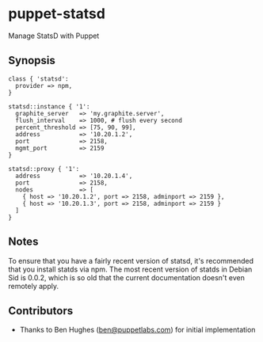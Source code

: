 puppet-statsd
=============

Manage StatsD with Puppet

Synopsis
--------

    class { 'statsd':
      provider => npm,
    }

    statsd::instance { '1':
      graphite_server   => 'my.graphite.server',
      flush_interval    => 1000, # flush every second
      percent_threshold => [75, 90, 99],
      address           => '10.20.1.2',
      port              => 2158,
      mgmt_port         => 2159
    }

    statsd::proxy { '1':
      address           => '10.20.1.4',
      port              => 2158,
      nodes             => [
        { host => '10.20.1.2', port => 2158, adminport => 2159 },
        { host => '10.20.1.3', port => 2158, adminport => 2159 }
      ]
    }

Notes
-----

To ensure that you have a fairly recent version of statsd, it's recommended
that you install statds via npm. The most recent version of statds in Debian
Sid is 0.0.2, which is so old that the current documentation doesn't even
remotely apply.

Contributors
------------

  * Thanks to Ben Hughes (ben@puppetlabs.com) for initial implementation
